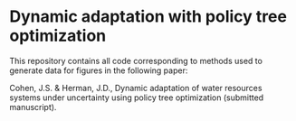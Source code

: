 # Dynamic adaptation with policy tree optimization

This repository contains all code corresponding to methods used to generate data for figures in the following paper:

Cohen, J.S. & Herman, J.D., Dynamic adaptation of water resources systems under uncertainty using policy tree optimization (submitted manuscript).
